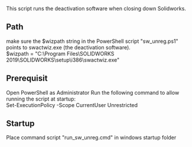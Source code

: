 This script runs the deactivation software when closing down Solidworks.

## Path  
make sure the $wizpath string in the PowerShell script "sw_unreg.ps1" points to swactwiz.exe (the deactivation software).  
$wizpath = "C:\Program Files\SOLIDWORKS 2019\SOLIDWORKS\setup\i386\swactwiz.exe"

## Prerequisit  
Open PowerShell as Administrator 
Run the following command to allow running the script at startup:  
Set-ExecutionPolicy -Scope CurrentUser Unrestricted
  
## Startup  
Place command script "run_sw_unreg.cmd" in windows startup folder
